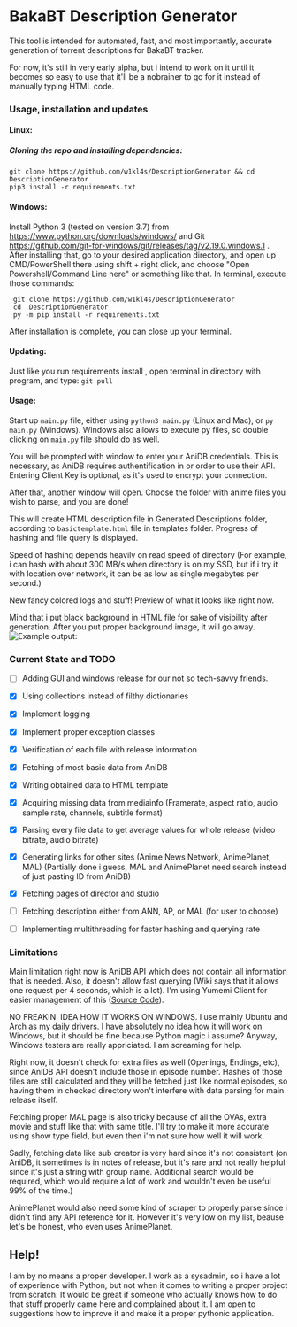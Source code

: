 # BakaBT Description Generator
This tool is intended for automated, fast, and most importantly, accurate generation of torrent descriptions for BakaBT tracker.

For now, it's still in very early alpha, but i intend to work on it until it becomes so easy to use that it'll be a nobrainer to go for it instead of manually typing HTML code.

### Usage, installation and updates
#### Linux:
##### Cloning the repo and installing dependencies: 
    git clone https://github.com/w1kl4s/DescriptionGenerator && cd DescriptionGenerator
    pip3 install -r requirements.txt
#### Windows:
Install Python 3 (tested on version 3.7) from https://www.python.org/downloads/windows/ and Git https://github.com/git-for-windows/git/releases/tag/v2.19.0.windows.1 . After installing that, go to your desired application directory, and open up CMD/PowerShell there using shift + right click, and choose "Open Powershell/Command Line here" or something like that. In terminal, execute those commands:
    
     git clone https://github.com/w1kl4s/DescriptionGenerator
     cd  DescriptionGenerator
     py -m pip install -r requirements.txt

After installation is complete, you can close up your terminal.

#### Updating:
Just like you run requirements install , open terminal in directory with program, and type: `git pull`

#### Usage:
Start up `main.py` file, either using `python3 main.py` (Linux and Mac), or `py main.py` (Windows).
Windows also allows to execute py files, so double clicking on `main.py` file should do as well.

You will be prompted with window to enter your AniDB credentials. This is necessary, as AniDB requires authentification in or order to use their API. Entering Client Key is optional, as it's used to encrypt your connection.

After that, another window will open. Choose the folder with anime files you wish to parse, and you are done!

This will create HTML description file in Generated Descriptions folder, according to `basictemplate.html` file in templates folder. Progress of hashing and file query is displayed.

Speed of hashing depends heavily on read speed of directory (For example, i can hash with about 300 MB/s when directory is on my SSD, but if i try it with location over network, it can be as low as single megabytes per second.)

New fancy colored logs and stuff! Preview of what it looks like right now.

Mind that i put black background in HTML file for sake of visibility after generation. After you put proper background image, it will go away.
![Example output:](https://i.imgur.com/1cUl74F.png)

### Current State and TODO

- [ ] Adding GUI and windows release for our not so tech-savvy friends.

- [x] Using collections instead of filthy dictionaries

- [x] Implement logging

- [x] Implement proper exception classes

- [x] Verification of each file with release information

- [x] Fetching of most basic data from AniDB

- [x] Writing obtained data to HTML template

- [x] Acquiring missing data from mediainfo (Framerate, aspect ratio, audio sample rate, channels, subtitle format)

- [x] Parsing every file data to get average values for whole release (video bitrate, audio bitrate)

- [x] Generating links for other sites (Anime News Network, AnimePlanet, MAL) (Partially done i guess, MAL and AnimePlanet need search instead of just pasting ID from AniDB)

- [x] Fetching pages of director and studio

- [ ] Fetching description either from ANN, AP, or MAL (for user to choose)

- [ ] Implementing multithreading for faster hashing and querying rate
### Limitations
Main limitation right now is AniDB API which does not contain all information that is needed. Also, it doesn't allow fast querying (Wiki says that it allows one request per 4 seconds, which is a lot). I'm using Yumemi Client for easier management of this ([Source Code](https://github.com/fpob/yumemi)).

NO FREAKIN' IDEA HOW IT WORKS ON WINDOWS.
I use mainly Ubuntu and Arch as my daily drivers. I have absolutely no idea how it will work on Windows, but it should be fine because Python magic i assume?  Anyway, Windows testers are really appriciated. I am screaming for help.

Right now, it doesn't check for extra files as well (Openings, Endings, etc), since AniDB API doesn't include those in episode number. Hashes of those files are still calculated and they will be fetched just like normal episodes, so having them in checked directory won't interfere with data parsing for main release itself.

Fetching proper MAL page is also tricky because of all the OVAs, extra movie and stuff like that with same title. I'll try to make it more accurate using show type field, but even then i'm not sure how well it will work.

Sadly, fetching data like sub creator is very hard since it's not consistent (on AniDB, it sometimes is in notes of release, but it's rare and not really helpful since it's just a string with group name. Additional search would be required, which would require a lot of work and wouldn't even be useful 99% of the time.)

AnimePlanet would also need some kind of scraper to properly parse since i didn't find any API reference for it. However it's very low on my list, beause let's be honest, who even uses AnimePlanet. 



## Help!

I am by no means a proper developer. I work as a sysadmin, so i have a lot of experience with Python, but not when it comes to writing a proper project from scratch. It would be great if someone who actually knows how to do that stuff properly came here and complained about it. I am open to suggestions how to improve it and make it a proper pythonic application.

